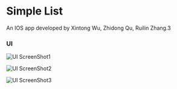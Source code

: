 # Simple List
An IOS app developed by Xintong Wu, Zhidong Qu, Ruilin Zhang.3

### UI
![UI ScreenShot1](https://github.com/lightmonster/SimpleList/img/ui1.jpeg)

![UI ScreenShot2](https://github.com/lightmonster/SimpleList/img/ui2.jpeg)

![UI ScreenShot3](https://github.com/lightmonster/SimpleList/img/ui3.jpeg)


